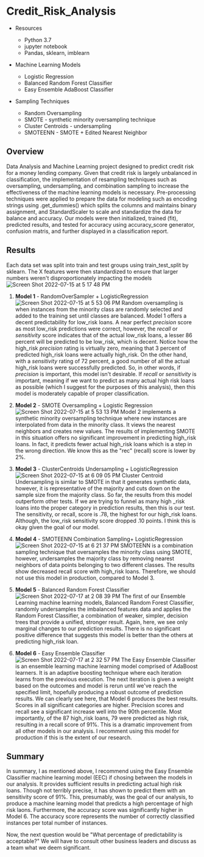 # Credit_Risk_Analysis

- Resources
    - Python 3.7
    - jupyter notebook
    - Pandas, sklearn, imblearn

- Machine Learning Models
    - Logistic Regression
    - Balanced Random Forest Classifier
    - Easy Ensemble AdaBoost Classifier

- Sampling Techniques
    - Random Oversampling
    - SMOTE - synthetic minority oversampling technique
    - Cluster Centroids - undersampling
    - SMOTEENN - SMOTE + Edited Nearest Neighbor


## Overview

Data Analysis and Machine Learning project designed to predict credit risk for a money lending company.  Given that credit risk is largely unbalanced in classification, the implementation of resampling techniques such as oversampling, undersampling, and combination sampling to increase the effectiveness of the machine learning models is necessary.  Pre-processing techniques were applied to prepare the data for modeling such as encoding strings using .get_dummies() which splits the columns and maintains binary assignment, and StandardScaler to scale and standardize the data for balance and accuracy.  Our models were then initialized, trained (fit), predicted results, and tested for accuracy using accuracy_score generator, confusion matris, and further displayed in a classification report.

## Results

Each data set was split into train and test groups using train_test_split by sklearn.  The X features were then standardized to ensure that larger numbers weren't disproportionately impacting the models
![Screen Shot 2022-07-15 at 5 17 48 PM](https://user-images.githubusercontent.com/100544761/179318707-a73220b7-7543-4576-aa5c-afda4580bc01.png)

1. **Model 1**  -  RandomOverSampler + LogisticRegression
![Screen Shot 2022-07-15 at 5 53 06 PM](https://user-images.githubusercontent.com/100544761/179321853-1e17afac-b6d3-437a-ab27-1894deedc406.png)
Random oversampling is when instances from the minority class are randomly selected and added to the training set until classes are balanced.  Model 1 offers a decent predictability for low_risk loans.  A near perfect *precision* score as most low_risk predictions were correct, however, the *recall* or *sensitivity* score indicates that of the actual low_risk loans, a lesser 86 percent will be predicted to be low_risk, which is decent.  Notice how the high_risk *precision* rating is virtually zero, meaning that 3 percent of predicted high_risk loans were actually high_risk.  On the other hand, with a *sensitivity* rating of 72 percent, a good number of all the actual high_risk loans were successfully predicted.  So, in other words, if *precision* is important, this model isn't desirable.  If *recall* or *sensitivity* is important, meaning if we want to predict as many actual high risk loans as possible (which I suggest for the purposes of this analysis), then this model is moderately capable of proper classification. 

2. **Model 2**  -  SMOTE Oversampling + Logistic Regression
![Screen Shot 2022-07-15 at 5 53 13 PM](https://user-images.githubusercontent.com/100544761/179321875-4df897e1-f38d-41fc-905f-178dcfba4670.png)
Model 2 implements a synthetic minority oversampling technique where new instances are interpolated from data in the minority class.  It views the nearest neighbors and creates new values.  The results of implementing SMOTE in this situation offers no significant improvement in predicting high_risk loans.  In fact, it predicts fewer actual high_risk loans which is a step in the wrong direction.  We know this as the "rec" (recall) score is lower by 2%.    

3. **Model 3**  -  ClusterCentroids Undersampling + LogisticRegression
![Screen Shot 2022-07-15 at 6 09 05 PM](https://user-images.githubusercontent.com/100544761/179322830-2942b20a-3c55-40f0-9004-6b58db8af227.png)
Cluster Centroid Undersampling is similar to SMOTE in that it generates synthetic data, however, it is representative of the majority and cuts down on the sample size from the majority class.  So far, the results from this model outperform other tests.  If we are trying to funnel as many high _risk loans into the proper category in prediction results, then this is our test.  The sensitivity, or recall, score is .78, the highest for our high_risk loans. Although, the low_risk sensitivity score dropped .10 points.  I think this is okay given the goal of our model.  

4. **Model 4**  -  SMOTEENN Combination Sampling+ LogisticRegression
![Screen Shot 2022-07-15 at 6 21 37 PM](https://user-images.githubusercontent.com/100544761/179323631-685bbd4b-442f-4f98-84cb-b57651c02f8e.png)
SMOTEENN is a combination sampling technique that oversamples the minority class using SMOTE, however, undersamples the majority class by removing nearest neighbors of data points belonging to two different classes.  The results show decreased recall score with high_risk loans.  Therefore, we should not use this model in production, compared to Model 3.

5. **Model 5**  -  Balanced Random Forest Classifier
![Screen Shot 2022-07-17 at 2 08 39 PM](https://user-images.githubusercontent.com/100544761/179421158-c156a109-79ac-401e-b9e2-0250cb450dd8.png)
The first of our Ensemble Learning machine learning models, Balanced Random Forest Classifier, randomly undersamples the imbalanced features data and applies the Random Forest Classifier, a combination of weaker, simpler, decision trees that provide a unified, stronger result.  Again, here, we see only marginal changes to our prediction results.  There is no significant positive difference that suggests this model is better than the others at predicting high_risk loan.  

6. **Model 6**  -  Easy Ensemble Classifier
![Screen Shot 2022-07-17 at 2 32 57 PM](https://user-images.githubusercontent.com/100544761/179421928-c523d975-ce1c-414f-a130-1e5c3e25f4a1.png)
The Easy Ensemble Classifier is an ensemble learning machine learning model comprised of AdaBoost learners.  It is an adaptive boosting technique where each iteration learns from the previous execution.  The next iteration is given a weight based on the outcomes and model is rerun until we've reach the specified limit, hopefully producing a robust outcome of prediction results.  We can clearly see here, that Model 6 produces the best results.  Scores in all significant categories are higher.  Precision scores and recall see a significant increase well into the 90th percentile.  Most importantly, of the 87 high_risk loans, 79 were predicted as high risk, resulting in a recall score of 91%.  This is a dramatic improvement from all other models in our analysis.  I recomment using this model for production if this is the extent of our research.

## Summary

In summary, I as mentioned above, I recommend using the Easy Ensemble Classifier machine learning model (EEC) if chosing between the models in our analysis.  It provides sufficient results in predicting actual high risk loans.  Though not terribly precise, it has shown to predict them with an sensitivity score of 91%.  This, presumably, was the goal of our analysis, to produce a machine learning model that predicts a high percentage of high risk laons.  Furthermore, the accuracy score was significantly higher in Model 6.  The accuracy score represents the number of correctly classified instances per total number of instances.  

Now, the next question would be "What percentage of predictability is acceptable?"  We will have to consult other business leaders and discuss as a team what we deem significant.